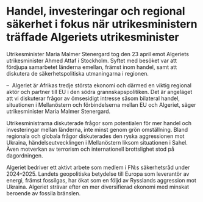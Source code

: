 # Handel, investeringar och regional säkerhet i fokus när utrikesministern träffade Algeriets utrikesminister

Utrikesminister Maria Malmer Stenergard tog den 23 april emot Algeriets utrikesminister Ahmed Attaf i Stockholm. Syftet med besöket var att fördjupa samarbetet länderna emellan, främst inom handel, samt att diskutera de säkerhetspolitiska utmaningarna i regionen.

–  Algeriet är Afrikas tredje största ekonomi och därmed en viktig regional aktör och partner till EU i den södra grannskapspolitiken. Det är angeläget att vi diskuterar frågor av ömsesidigt intresse såsom bilateral handel, situationen i Mellanöstern och förbindelserna mellan EU och Algeriet, säger utrikesminister Maria Malmer Stenergard.

Utrikesministrarna diskuterade frågor som potentialen för mer handel och investeringar mellan länderna, inte minst genom grön omställning. Bland regionala och globala frågor diskuterades den ryska aggressionen mot Ukraina, händelseutvecklingen i Mellanöstern liksom situationen i Sahel. Även motverkan av terrorism och internationell brottslighet stod på dagordningen.

Algeriet bedriver ett aktivt arbete som medlem i FN:s säkerhetsråd under 2024–2025. Landets geopolitiska betydelse till Europa som leverantör av energi, främst fossilgas, har ökat som en följd av Rysslands aggression mot Ukraina. Algeriet strävar efter en mer diversifierad ekonomi med minskat beroende av fossila bränslen.
